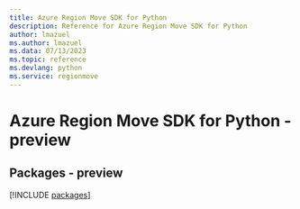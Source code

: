 ```yaml
---
title: Azure Region Move SDK for Python
description: Reference for Azure Region Move SDK for Python
author: lmazuel
ms.author: lmazuel
ms.data: 07/13/2023
ms.topic: reference
ms.devlang: python
ms.service: regionmove
---
```

# Azure Region Move SDK for Python - preview
## Packages - preview
[!INCLUDE [packages](region-move-index.md)]